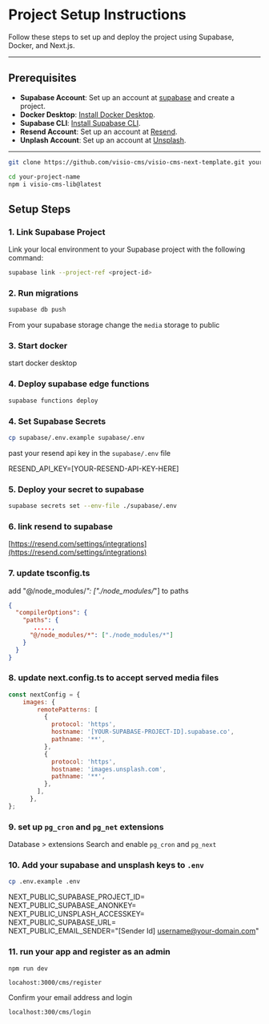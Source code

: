 # Project Setup Instructions

Follow these steps to set up and deploy the project using Supabase, Docker, and Next.js.

---

## Prerequisites
- **Supabase Account**: Set up an account at [supabase](https://supabase.com/) and create a project.
- **Docker Desktop**: [Install Docker Desktop](https://www.docker.com/products/docker-desktop).
- **Supabase CLI**: [Install Supabase CLI](https://supabase.com/docs/guides/cli).
- **Resend Account**: Set up an account at [Resend](https://resend.com).
- **Unplash Account**: Set up an account at [Unsplash](https://unsplash.com/).
---

```bash
git clone https://github.com/visio-cms/visio-cms-next-template.git your-project_name

cd your-project-name
npm i visio-cms-lib@latest
```

## Setup Steps

### 1. Link Supabase Project
Link your local environment to your Supabase project with the following command:
```bash
supabase link --project-ref <project-id>
```

### 2. Run migrations
```bash
supabase db push
```

From your supabase storage change the `media` storage to public

### 3. Start docker
start docker desktop

### 4. Deploy supabase edge functions
```bash
supabase functions deploy
```

### 4.  Set Supabase Secrets

```bash
cp supabase/.env.example supabase/.env
```
past your resend api key in the `supabase/.env` file

RESEND_API_KEY=[YOUR-RESEND-API-KEY-HERE]


### 5.  Deploy your secret to supabase
```bash
supabase secrets set --env-file ./supabase/.env
```
### 6.  link resend to supabase
[https://resend.com/settings/integrations](https://resend.com/settings/integrations)


### 7.  update tsconfig.ts
add "@/node_modules/*": ["./node_modules/*"] to paths
```json
{
  "compilerOptions": {
    "paths": {
       .....,
      "@/node_modules/*": ["./node_modules/*"]
    }
  }
}
```
### 8.  update next.config.ts to accept served media files

```js
const nextConfig = {
    images: {
        remotePatterns: [
          {
            protocol: 'https',
            hostname: '[YOUR-SUPABASE-PROJECT-ID].supabase.co',
            pathname: '**',
          },
          {
            protocol: 'https',
            hostname: 'images.unsplash.com',
            pathname: '**',
          },
        ],
      },
};
```

### 9.  set up `pg_cron` and `pg_net` extensions
Database > extensions
Search and enable `pg_cron` and `pg_next`


### 10.  Add your supabase and unsplash keys to `.env`
```bash
cp .env.example .env
```
NEXT_PUBLIC_SUPABASE_PROJECT_ID=<br/>
NEXT_PUBLIC_SUPABASE_ANONKEY=<br/>
NEXT_PUBLIC_UNSPLASH_ACCESSKEY=<br/>
NEXT_PUBLIC_SUPABASE_URL=<br/>
NEXT_PUBLIC_EMAIL_SENDER="[Sender Id] <username@your-domain.com>"


### 11.  run your app and register as an admin
```bash
npm run dev
```

`locahost:3000/cms/register`

Confirm your email address and login

`localhost:300/cms/login`
